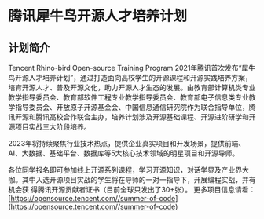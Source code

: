 # 腾讯犀牛鸟开源人才培养计划
## 计划简介
Tencent Rhino-bird Open-source Training Program
2021年腾讯首次发布“犀牛鸟开源人才培养计划”，通过打造面向高校学生的开源课程和开源实践培养方案，培育开源人才、普及开源文化，助力开源人才生态的发展。由教育部计算机类专业教学指导委员会、教育部软件工程专业教学指导委员会、教育部电子信息类专业教学指导委员会、开放原子开源基金会、中国信息通信研究院作为联合指导单位，腾讯开源和腾讯高校合作联合主办，培养计划涉及开源基础课程、开源进阶研学和开源项目实战三大阶段培养。

2023年将持续聚焦行业技术热点，提供企业真实项目和开发场景，提供前端、AI、大数据、基础平台、数据库等5大核心技术领域的明星项目和开源导师。

各位同学报名即可参加线上开源系列课程，学习开源知识，对话学界及产业界大咖。其中入选开源项目实战的学生将在导师的一对一指导下，开展编程实战，并有机会获
得腾讯开源贡献者证书（目前全球只发出了30+张）。
更多项目信息请看：[https://opensource.tencent.com//summer-of-code](https://opensource.tencent.com//summer-of-code)

